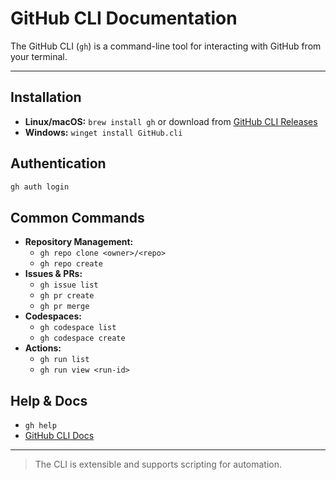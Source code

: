 # GitHub CLI Documentation

The GitHub CLI (`gh`) is a command-line tool for interacting with GitHub from your terminal.

---

## Installation
- **Linux/macOS:** `brew install gh` or download from [GitHub CLI Releases](https://github.com/cli/cli/releases)
- **Windows:** `winget install GitHub.cli`

## Authentication
```bash
gh auth login
```

## Common Commands
- **Repository Management:**
  - `gh repo clone <owner>/<repo>`
  - `gh repo create`
- **Issues & PRs:**
  - `gh issue list`
  - `gh pr create`
  - `gh pr merge`
- **Codespaces:**
  - `gh codespace list`
  - `gh codespace create`
- **Actions:**
  - `gh run list`
  - `gh run view <run-id>`

## Help & Docs
- `gh help`
- [GitHub CLI Docs](https://cli.github.com/manual/)

---

> The CLI is extensible and supports scripting for automation.
